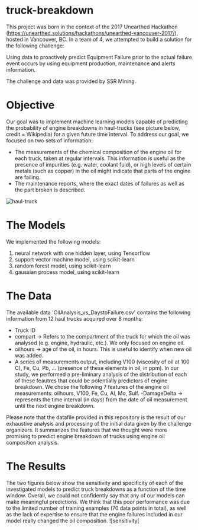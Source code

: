 # truck-breakdown
This project was born in the context of the 2017 Unearthed Hackathon (https://unearthed.solutions/hackathons/unearthed-vancouver-2017/), hosted in Vancouver, BC. In a team of 4, we attempted to build a solution for the following challenge:

Using data to proactively predict Equipment Failure prior to the actual failure event occurs by using equipment production, maintenance and alerts information. 

The challenge and data was provided by SSR Mining.

# Objective
Our goal was to implement machine learning models capable of predicting the probability of engine breakdowns in haul-trucks (see picture below, credit = Wikipedia) for a given future time interval. To address our goal, we focused on two sets of information:

- The measurements of the chemical composition of the engine oil for each truck, taken at regular intervals. This information is useful as the presence of impurities (e.g. water, coolant fuid), or high levels of certain metals (such as copper) in the oil might indicate that parts of the engine are failing. 
- The maintenance reports, where the exact dates of failures as well as the part broken is described.

![haul-truck](https://upload.wikimedia.org/wikipedia/commons/5/5c/CamionFermont.png?raw=true "haul-truck")

# The Models
We implemented the following models:
1) neural network with one hidden layer, using Tensorflow
2) support vector machine model, using scikit-learn
3) random forest model, using scikit-learn
4) gaussian process model, using scikit-learn

# The Data
The available data 'OilAnalysis_vs_DaystoFailure.csv' contains the following information from 12 haul trucks acquired over 8 months:
- Truck ID
- compart -> Refers to the compartment of the truck for which the oil was analysed (e.g. engine, hydraulic, etc.). We only focused on engine oil.
- oilhours -> age of the oil, in hours. This is useful to identify when new oil was added.
- A series of measurements output, including V100 (viscosity of oil at 100 C), Fe, Cu, Pb, ... (presence of these elements in oil, in ppm). In our study, we performed a pre-liminary analysis of the distribution of each of these feautres that could be potentially predictors of engine breakdown. We chose the following 7 features of the engine oil measurements: oilhours, V100, Fe, Cu, Al, Mo, Sulf. 
-DamageDelta -> represents the time interval (in days) from the date of oil measurement until the next engine breakdown. 

Please note that the datafile provided in this repository is the result of our exhaustive analysis and processing of the initial data given by the challenge organizers. It summarizes the features that we thought were more promising to predict engine breakdown of trucks using engine oil composition analysis.

# The Results
The two figures below show the sensitivity and specificity of each of the investigated models to predict truck breakdowns as a function of the time window. Overall, we could not confidently say that any of our models can make meaningful predictions. We think that this poor performance was due to the limited number of training examples (70 data points in total), as well as the lack of expertise to ensure that the engine failures included in our model really changed the oil composition.
![sensitivity[
